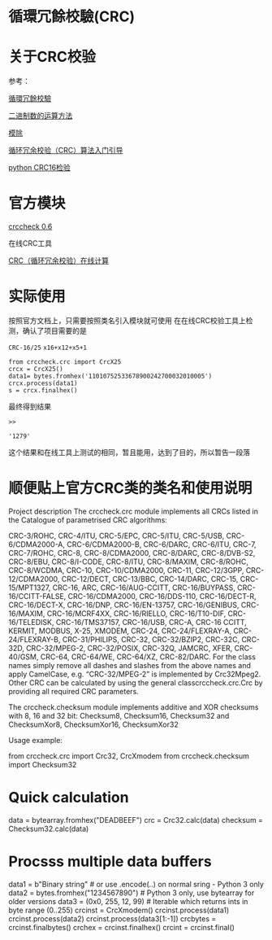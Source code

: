 循環冗餘校驗(CRC)
=====

#  关于CRC校验
参考：
 
[循環冗餘校驗](https://zh.wikipedia.org/wiki/%E5%BE%AA%E7%92%B0%E5%86%97%E9%A4%98%E6%A0%A1%E9%A9%97)
 
[二进制数的运算方法](https://www.jianshu.com/p/560aba49c9a4)
 
[模除](https://zh.wikipedia.org/wiki/%E6%A8%A1%E9%99%A4)
 
[循环冗余校验（CRC）算法入门引导](https://blog.csdn.net/liyuanbhu/article/details/7882789)
 
[python CRC16检验](https://blog.csdn.net/TGL233/article/details/72487429)

#  官方模块
 
[crccheck 0.6](https://pypi.org/project/crccheck/)
 
在线CRC工具
 
[CRC（循环冗余校验）在线计算](http://www.ip33.com/crc.html)

#  实际使用
按照官方文档上，只需要按照类名引入模块就可使用
在在线CRC校验工具上检测，确认了项目需要的是

`CRC-16/25`       `x16+x12+x5+1`

```
from crccheck.crc import CrcX25
crcx = CrcX25()
data1= bytes.fromhex('11010752533678900242700032010005')
crcx.process(data1)
s = crcx.finalhex()

```

最终得到结果
 
`>>`
 
`'1279'`
 
这个结果和在线工具上测试的相同，暂且能用，达到了目的，所以暂告一段落

#  顺便贴上官方CRC类的类名和使用说明

Project description
The crccheck.crc module implements all CRCs listed in the Catalogue of parametrised CRC algorithms:

CRC-3/ROHC, CRC-4/ITU, CRC-5/EPC, CRC-5/ITU, CRC-5/USB, CRC-6/CDMA2000-A, CRC-6/CDMA2000-B, CRC-6/DARC, CRC-6/ITU, CRC-7, CRC-7/ROHC, CRC-8, CRC-8/CDMA2000, CRC-8/DARC, CRC-8/DVB-S2, CRC-8/EBU, CRC-8/I-CODE, CRC-8/ITU, CRC-8/MAXIM, CRC-8/ROHC, CRC-8/WCDMA, CRC-10, CRC-10/CDMA2000, CRC-11, CRC-12/3GPP, CRC-12/CDMA2000, CRC-12/DECT, CRC-13/BBC, CRC-14/DARC, CRC-15, CRC-15/MPT1327, CRC-16, ARC, CRC-16/AUG-CCITT, CRC-16/BUYPASS, CRC-16/CCITT-FALSE, CRC-16/CDMA2000, CRC-16/DDS-110, CRC-16/DECT-R, CRC-16/DECT-X, CRC-16/DNP, CRC-16/EN-13757, CRC-16/GENIBUS, CRC-16/MAXIM, CRC-16/MCRF4XX, CRC-16/RIELLO, CRC-16/T10-DIF, CRC-16/TELEDISK, CRC-16/TMS37157, CRC-16/USB, CRC-A, CRC-16 CCITT, KERMIT, MODBUS, X-25, XMODEM, CRC-24, CRC-24/FLEXRAY-A, CRC-24/FLEXRAY-B, CRC-31/PHILIPS, CRC-32, CRC-32/BZIP2, CRC-32C, CRC-32D, CRC-32/MPEG-2, CRC-32/POSIX, CRC-32Q, JAMCRC, XFER, CRC-40/GSM, CRC-64, CRC-64/WE, CRC-64/XZ, CRC-82/DARC.
For the class names simply remove all dashes and slashes from the above names and apply CamelCase, e.g. “CRC-32/MPEG-2” is implemented by Crc32Mpeg2. Other CRC can be calculated by using the general classcrccheck.crc.Crc by providing all required CRC parameters.



The crccheck.checksum module implements additive and XOR checksums with 8, 16 and 32 bit: Checksum8, Checksum16, Checksum32 and ChecksumXor8, ChecksumXor16, ChecksumXor32

Usage example:

from crccheck.crc import Crc32, CrcXmodem
from crccheck.checksum import Checksum32

#  Quick calculation
data = bytearray.fromhex("DEADBEEF")
crc = Crc32.calc(data)
checksum = Checksum32.calc(data)

#  Procsss multiple data buffers
data1 = b"Binary string"  #  or use .encode(..) on normal sring - Python 3 only
data2 = bytes.fromhex("1234567890")  #  Python 3 only, use bytearray for older versions
data3 = (0x0, 255, 12, 99)  #  Iterable which returns ints in byte range (0..255)
crcinst = CrcXmodem()
crcinst.process(data1)
crcinst.process(data2)
crcinst.process(data3[1:-1])
crcbytes = crcinst.finalbytes()
crchex = crcinst.finalhex()
crcint = crcinst.final()